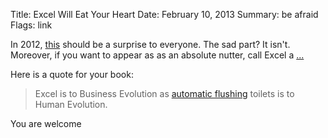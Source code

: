 Title: Excel Will Eat Your Heart
Date: February 10, 2013
Summary: be afraid
Flags: link

In 2012, [this][1] should be a surprise to everyone. The sad part? It isn't. 
Moreover, if you want to appear as as an absolute nutter, call Excel a [...][2]

Here is a quote for your book:

>Excel is to Business Evolution as [automatic flushing][3] toilets is to Human Evolution.

You are welcome

[1]: http://baselinescenario.com/2013/02/09/the-importance-of-excel/#
[2]: http://youtu.be/-JFfN5pKzFU
[3]: http://youtu.be/d__cHglvOM0
